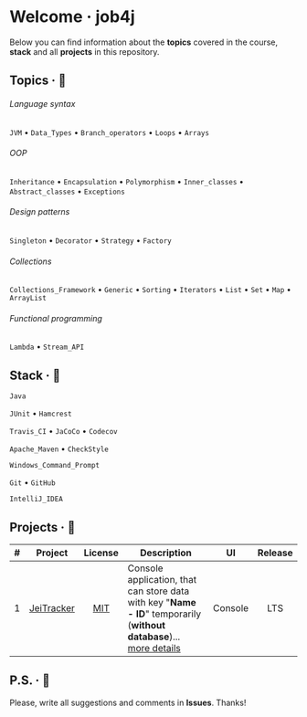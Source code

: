 # Welcome &middot; job4j

Below you can find information about the **topics** covered in the course, **stack** and all **projects** in this repository.

## Topics &middot; :loudspeaker:

###### Language syntax

`JVM` &bull; `Data_Types` &bull; `Branch_operators` &bull; `Loops` &bull; `Arrays`

###### OOP

`Inheritance` &bull; `Encapsulation` &bull; `Polymorphism` &bull; `Inner_classes` &bull; `Abstract_classes` &bull; `Exceptions`

###### Design patterns

`Singleton` &bull; `Decorator` &bull; `Strategy` &bull; `Factory`

###### Collections

`Collections_Framework` &bull; `Generic` &bull; `Sorting` &bull; `Iterators` &bull; `List` &bull; `Set` &bull; `Map` &bull; `ArrayList`

###### Functional programming

`Lambda` &bull; `Stream_API`

## Stack &middot; :dna:

`Java`

`JUnit` &bull; `Hamcrest`

`Travis_CI` &bull; `JaCoCo` &bull; `Codecov`

`Apache_Maven` &bull; `CheckStyle`

`Windows_Command_Prompt`

`Git` &bull; `GitHub`

`IntelliJ_IDEA`

## Projects &middot; :rocket:

| # | Project | License | Description | UI | Release |
|:-:| :-----: | :-----: | ----------- | :-: | :-----: |
| 1 | [JeiTracker](https://github.com/jeikhan/job4j/tree/hotfix_3/chapter_002/src/main/java/ru/job4j/tracker) | [MIT](https://github.com/jeikhan/job4j/blob/hotfix_3/LICENSE) | Console application, that can store data with key "**Name - ID**" temporarily (**without database**)... [more details](https://github.com/jeikhan/job4j/blob/hotfix_3/chapter_002/src/main/java/ru/job4j/tracker/README.md) | Console | LTS |

## P.S. &middot; :snail:

Please, write all suggestions and comments in **Issues**. Thanks!
